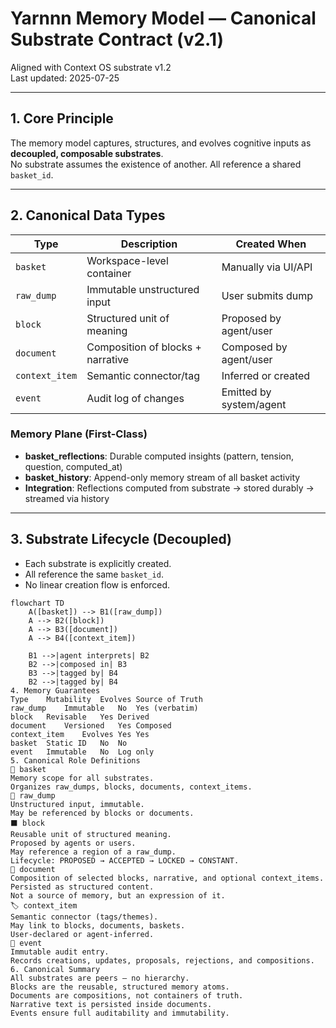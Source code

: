 # Yarnnn Memory Model — Canonical Substrate Contract (v2.1)

Aligned with Context OS substrate v1.2  
Last updated: 2025-07-25

---

## 1. Core Principle

The memory model captures, structures, and evolves cognitive inputs as **decoupled, composable substrates**.  
No substrate assumes the existence of another. All reference a shared `basket_id`.

---

## 2. Canonical Data Types

| Type          | Description                          | Created When             |
| ------------- | ------------------------------------ | ------------------------ |
| `basket`      | Workspace-level container            | Manually via UI/API      |
| `raw_dump`    | Immutable unstructured input         | User submits dump        |
| `block`       | Structured unit of meaning           | Proposed by agent/user   |
| `document`    | Composition of blocks + narrative    | Composed by agent/user   |
| `context_item`| Semantic connector/tag               | Inferred or created      |
| `event`       | Audit log of changes                 | Emitted by system/agent  |

### Memory Plane (First-Class)
- **basket_reflections**: Durable computed insights (pattern, tension, question, computed_at)
- **basket_history**: Append-only memory stream of all basket activity
- **Integration**: Reflections computed from substrate → stored durably → streamed via history

---

## 3. Substrate Lifecycle (Decoupled)

- Each substrate is explicitly created.  
- All reference the same `basket_id`.  
- No linear creation flow is enforced.

```mermaid
flowchart TD
    A([basket]) --> B1([raw_dump])
    A --> B2([block])
    A --> B3([document])
    A --> B4([context_item])

    B1 -->|agent interprets| B2
    B2 -->|composed in| B3
    B3 -->|tagged by| B4
    B2 -->|tagged by| B4
4. Memory Guarantees
Type	Mutability	Evolves	Source of Truth
raw_dump	Immutable	No	Yes (verbatim)
block	Revisable	Yes	Derived
document	Versioned	Yes	Composed
context_item	Evolves	Yes	Yes
basket	Static ID	No	No
event	Immutable	No	Log only
5. Canonical Role Definitions
🧺 basket
Memory scope for all substrates.
Organizes raw_dumps, blocks, documents, context_items.
💭 raw_dump
Unstructured input, immutable.
May be referenced by blocks or documents.
⬛ block
Reusable unit of structured meaning.
Proposed by agents or users.
May reference a region of a raw_dump.
Lifecycle: PROPOSED → ACCEPTED → LOCKED → CONSTANT.
📄 document
Composition of selected blocks, narrative, and optional context_items.
Persisted as structured content.
Not a source of memory, but an expression of it.
🏷️ context_item
Semantic connector (tags/themes).
May link to blocks, documents, baskets.
User-declared or agent-inferred.
📜 event
Immutable audit entry.
Records creations, updates, proposals, rejections, and compositions.
6. Canonical Summary
All substrates are peers — no hierarchy.
Blocks are the reusable, structured memory atoms.
Documents are compositions, not containers of truth.
Narrative text is persisted inside documents.
Events ensure full auditability and immutability.